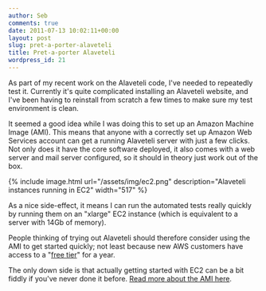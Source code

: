 ```yaml
---
author: Seb
comments: true
date: 2011-07-13 10:02:11+00:00
layout: post
slug: pret-a-porter-alaveteli
title: Pret-a-porter Alaveteli
wordpress_id: 21
---
```


As part of my recent work on the Alaveteli code, I've needed to repeatedly test it. Currently it's quite complicated installing an Alaveteli website, and I've been having to reinstall from scratch a few times to make sure my test environment is clean.

It seemed a good idea while I was doing this to set up an Amazon Machine Image (AMI). This means that anyone with a correctly set up Amazon Web Services account can get a running Alaveteli server with just a few clicks. Not only does it have the core software deployed, it also comes with a web server and mail server configured, so it should in theory just work out of the box.

{% include image.html url="/assets/img/ec2.png" description="Alaveteli instances running in EC2" width="517" %}

As a nice side-effect, it means I can run the automated tests really quickly by running them on an "xlarge" EC2 instance (which is equivalent to a server with 14Gb of memory).

People thinking of trying out Alaveteli should therefore consider using the AMI to get started quickly; not least because new AWS customers have access to a "[free tier](http://aws.amazon.com/free/)" for a year.

The only down side is that actually getting started with EC2 can be a bit fiddly if you've never done it before.  [Read more about the AMI here](/docs/installing/ami).
